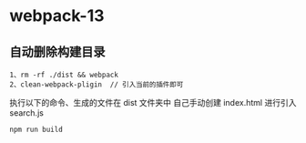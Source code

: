 # webpack-13

## 自动删除构建目录

```shell
1、rm -rf ./dist && webpack
2、clean-webpack-pligin  // 引入当前的插件即可
```

执行以下的命令、生成的文件在 dist 文件夹中 自己手动创建 index.html 进行引入 search.js

```shell
npm run build
```
